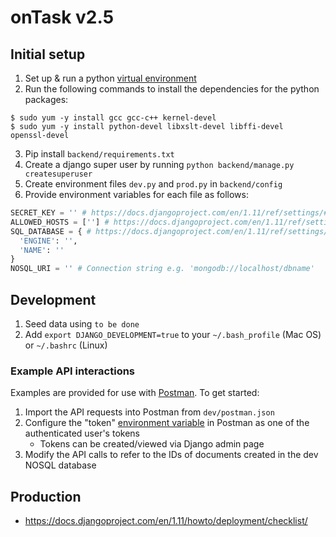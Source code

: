 # onTask v2.5

## Initial setup
1. Set up & run a python [virtual environment](https://packaging.python.org/guides/installing-using-pip-and-virtualenv/)
2. Run the following commands to install the dependencies for the python packages:
  ```
  $ sudo yum -y install gcc gcc-c++ kernel-devel
$ sudo yum -y install python-devel libxslt-devel libffi-devel  openssl-devel
```
3. Pip install `backend/requirements.txt`
4. Create a django super user by running `python backend/manage.py createsuperuser`
5. Create environment files `dev.py` and `prod.py` in `backend/config`
6. Provide environment variables for each file as follows:
```python
SECRET_KEY = '' # https://docs.djangoproject.com/en/1.11/ref/settings/#secret-key
ALLOWED_HOSTS = [''] # https://docs.djangoproject.com/en/1.11/ref/settings/#allowed-hosts
SQL_DATABASE = { # https://docs.djangoproject.com/en/1.11/ref/settings/#databases
  'ENGINE': '',
  'NAME': ''
}
NOSQL_URI = '' # Connection string e.g. 'mongodb://localhost/dbname'
```

## Development
1. Seed data using `to be done`
2. Add `export DJANGO_DEVELOPMENT=true` to your `~/.bash_profile` (Mac OS) or `~/.bashrc` (Linux)

### Example API interactions
Examples are provided for use with [Postman](https://www.getpostman.com/). To get started:
1. Import the API requests into Postman from `dev/postman.json`
2. Configure the "token" [environment variable](https://www.getpostman.com/docs/postman/environments_and_globals/manage_environments) in Postman as one of the authenticated user's tokens 
    - Tokens can be created/viewed via Django admin page
3. Modify the API calls to refer to the IDs of documents created in the dev NOSQL database


## Production
- https://docs.djangoproject.com/en/1.11/howto/deployment/checklist/